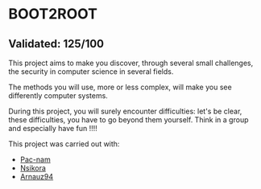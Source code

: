 # BOOT2ROOT

## Validated: 125/100

This project aims to make you discover, through several small challenges, the security
in computer science in several fields.

The methods you will use, more or less complex, will make you see differently computer systems.

During this project, you will surely encounter difficulties: let's be clear, these
difficulties, you have to go beyond them yourself. Think in a group and especially
have fun !!!!

This project was carried out with:
- [Pac-nam](https://github.com/pac-nam)
- [Nsikora](https://github.com/nsikora)
- [Arnauz94](https://github.com/arnauz94)
